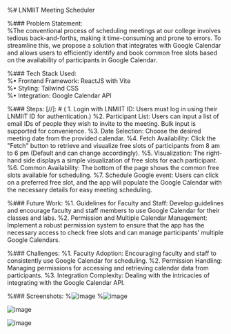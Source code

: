 %# LNMIIT Meeting Scheduler

%### Problem Statement:<br/>
%The conventional process of scheduling meetings at our college involves tedious back-and-forths, making it time-consuming and prone to errors. To streamline this, we propose a solution that integrates with Google Calendar and allows users to efficiently identify and book common free slots based on the availability of participants in Google Calendar. 

%### Tech Stack Used:<br/>
%•	Frontend Framework: ReactJS with Vite <br/>
%•	Styling: Tailwind CSS<br/>
%•	Integration: Google Calendar API<br/>

%### Steps:
[//]: # ( 1.	Login with LNMIIT ID: Users must log in using their LNMIIT ID for authentication.)
%2.	Participant List: Users can input a list of email IDs of people they wish to invite to the meeting. Bulk input is supported for convenience.
%3.	Date Selection: Choose the desired meeting date from the provided calendar.
%4.	Fetch Availability: Click the "Fetch" button to retrieve and visualize free slots of participants from 8 am to 6 pm (Default and can change accordingly).
%5.	Visualization: The right-hand side displays a simple visualization of free slots for each participant.
%6.	Common Availability: The bottom of the page shows the common free slots available for scheduling.
%7.	Schedule Google event: Users can click on a preferred free slot, and the app will populate the Google Calendar with the necessary details for easy meeting scheduling.

%### Future Work:
%1.	Guidelines for Faculty and Staff: Develop guidelines and encourage faculty and staff members to use Google Calendar for their classes and labs.
%2.	Permission and Multiple Calendar Management: Implement a robust permission system to ensure that the app has the necessary access to check free slots and can manage participants' multiple Google Calendars.

%### Challenges:
%1.	Faculty Adoption: Encouraging faculty and staff to consistently use Google Calendar for scheduling.
%2.	Permission Handling: Managing permissions for accessing and retrieving calendar data from participants.
%3.	Integration Complexity: Dealing with the intricacies of integrating with the Google Calendar API.

%### Screenshots:
%![image](https://github.com/aujjwal300/LNMIIT-Meeting-Scheduler-Report/assets/77393707/8c15e8e1-e0a9-44b9-8e8b-0d8f62c81966)
%![image](https://github.com/aujjwal300/LNMIIT-Meeting-Scheduler-Report/assets/77393707/3913a91a-a5fb-4e8e-973e-61560ced9ad8)


![image](https://github.com/aujjwal300/LNMIIT-Meeting-Scheduler-Report/assets/77393707/80644789-6c1e-47d2-91ab-ae5f4c79296a)

![image](https://github.com/aujjwal300/LNMIIT-Meeting-Scheduler-Report/assets/77393707/0ff34054-f01a-45cb-95a6-94cb339de527)


